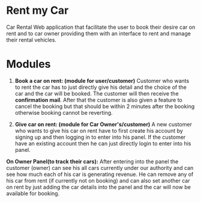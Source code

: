 # Rent my Car
Car Rental Web application that facilitate the user to book their desire car on rent and to car owner providing them with an interface to rent and manage their rental vehicles.

# Modules 
1) **Book a car on rent: (module for user/customer)** Customer who wants to rent the car has to just directly give his detail and the choice of the car and the car will be booked. The customer will then receive the **confirmation mail**. After that the customer is also given a feature to cancel the booking but that should be within 2 minutes after the booking otherwise booking cannot be reverting.

2) **Give car on rent: (module for Car Owner's/customer)** A new customer who wants to give his car on rent have to first create his account by signing up and then logging in to enter into his panel. If the customer have an existing account then he can just directly login to enter into his panel. 

**On Owner Panel(to track their cars):** After entering into the panel the customer (owner) can see his all cars currently under our authority and can see how much each of his car is generating revenue. He can remove any of his car from rent (if currently not on booking) and can also set another car on rent by just adding the car details into the panel and the car will now be available for booking.
